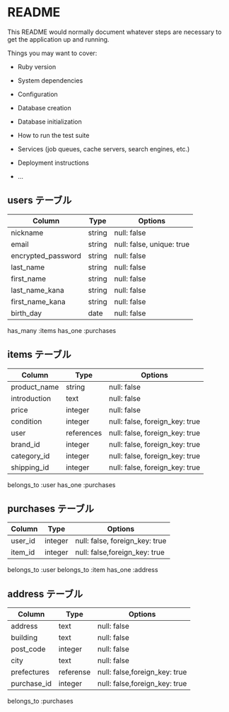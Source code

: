 # README

This README would normally document whatever steps are necessary to get the
application up and running.

Things you may want to cover:

* Ruby version

* System dependencies

* Configuration

* Database creation

* Database initialization

* How to run the test suite

* Services (job queues, cache servers, search engines, etc.)

* Deployment instructions

* ...
## users テーブル

| Column             | Type   | Options     |
| ------------------ | ------ | ----------- |
| nickname               | string | null: false |
| email              | string | null: false, unique: true |
| encrypted_password | string | null: false |
| last_name          | string   | null: false |
| first_name           | string   | null: false |
| last_name_kana           | string   | null: false |
| first_name_kana           | string   | null: false |
| birth_day           | date   | null: false |

has_many :items
has_one :purchases

## items テーブル

| Column             | Type   | Options     |
| ------------------ | ------ | ----------- |
| product_name       | string   | null: false |
| introduction       | text   | null: false |
| price              | integer | null: false |
| condition          | integer | null: false, foreign_key: true |
| user               | references | null: false, foreign_key: true |
| brand_id           | integer | null: false, foreign_key: true |
| category_id        | integer | null: false, foreign_key: true |
| shipping_id        | integer | null: false, foreign_key: true |

belongs_to :user
has_one :purchases



## purchases テーブル

| Column | Type       | Options                        |
| ------ | ---------- | ------------------------------ |
| user_id   | integer      | null: false, foreign_key: true |
| item_id | integer  | null: false,foreign_key: true |

belongs_to :user
belongs_to :item
has_one :address

## address テーブル

| Column | Type       | Options                        |
| ------ | ---------- | ------------------------------ |
| address   | text      | null: false |
| building  | text      | null: false |
| post_code | integer  | null: false |
| city      | text      | null: false |
| prefectures | referense  | null: false,foreign_key: true |
| purchase_id | integer  | null: false,foreign_key: true |

 belongs_to :purchases


